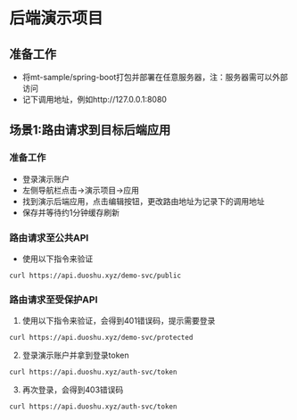 # 后端演示项目
## 准备工作
- 将mt-sample/spring-boot打包并部署在任意服务器，注：服务器需可以外部访问
- 记下调用地址，例如http://127.0.0.1:8080
## 场景1:路由请求到目标后端应用
### 准备工作
- 登录演示账户
- 左侧导航栏点击->演示项目->应用
- 找到演示后端应用，点击编辑按钮，更改路由地址为记录下的调用地址
- 保存并等待约1分钟缓存刷新
### 路由请求至公共API
- 使用以下指令来验证
```shell
curl https://api.duoshu.xyz/demo-svc/public
```
### 路由请求至受保护API
1. 使用以下指令来验证，会得到401错误码，提示需要登录
```shell
curl https://api.duoshu.xyz/demo-svc/protected
```
2. 登录演示账户并拿到登录token
```shell
curl https://api.duoshu.xyz/auth-svc/token
```
3. 再次登录，会得到403错误码
```shell
curl https://api.duoshu.xyz/auth-svc/token
```

